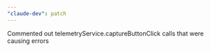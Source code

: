 ```yaml
---
"claude-dev": patch
---
```


Commented out telemetryService.captureButtonClick calls that were causing errors
